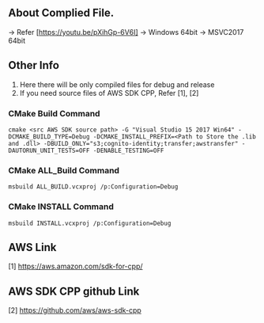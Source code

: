 ## About Complied File.
-> Refer [https://youtu.be/pXihGp-6V6I]
-> Windows 64bit
-> MSVC2017 64bit

## Other Info
1. Here there will be only compiled files for debug and release
2. If you need source files of AWS SDK CPP, Refer [1], [2]

### CMake Build Command
```
cmake <src AWS SDK source path> -G "Visual Studio 15 2017 Win64" -DCMAKE_BUILD_TYPE=Debug -DCMAKE_INSTALL_PREFIX=<Path to Store the .lib and .dll> -DBUILD_ONLY="s3;cognito-identity;transfer;awstransfer" -DAUTORUN_UNIT_TESTS=OFF -DENABLE_TESTING=OFF
```

### CMake ALL_Build Command
```
msbuild ALL_BUILD.vcxproj /p:Configuration=Debug 
```

### CMake INSTALL Command
```
msbuild INSTALL.vcxproj /p:Configuration=Debug
```

## AWS Link
[1] https://aws.amazon.com/sdk-for-cpp/

## AWS SDK CPP github Link
[2] https://github.com/aws/aws-sdk-cpp